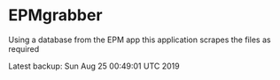 # EPMgrabber
Using a database from the EPM app this application scrapes the files as required


Latest backup: Sun Aug 25 00:49:01 UTC 2019
